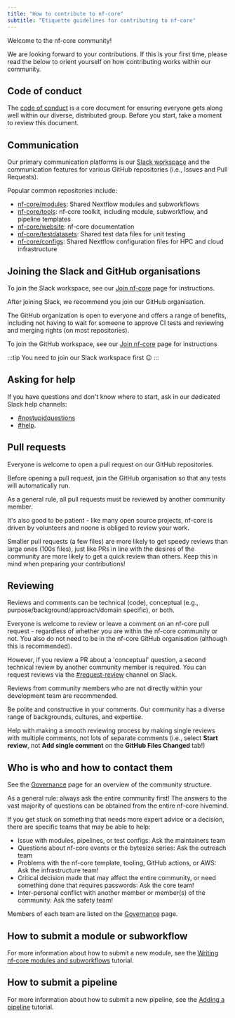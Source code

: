 ```yaml
---
title: "How to contribute to nf-core"
subtitle: "Etiquette guidelines for contributing to nf-core"
---
```


Welcome to the nf-core community!

We are looking forward to your contributions.
If this is your first time, please read the below to orient yourself on how contributing works within our community.

## Code of conduct

The [code of conduct](https://nf-co.re/code_of_conduct) is a core document for ensuring everyone gets along well within our diverse, distributed group. Before you start, take a moment to review this document.

## Communication

Our primary communication platforms is our [Slack workspace](https://nfcore.slack.com/) and the communication features for various GitHub repositories (i.e., Issues and Pull Requests).

Popular common repositories include:

- [nf-core/modules](https://github.com/nf-core/modules): Shared Nextflow modules and subworkflows
- [nf-core/tools](https://github.com/nf-core/tools): nf-core toolkit, including module, subworkflow, and pipeline templates
- [nf-core/website](https://github.com/nf-core/website): nf-core documentation
- [nf-core/testdatasets](https://github.com/nf-core/testdatasets): Shared test data files for unit testing
- [nf-core/configs](https://github.com/nf-core/configs): Shared Nextflow configuration files for HPC and cloud infrastructure

## Joining the Slack and GitHub organisations

To join the Slack workspace, see our [Join nf-core](https://nf-co.re/join) page for instructions.

After joining Slack, we recommend you join our GitHub organisation.

The GitHub organization is open to everyone and offers a range of benefits, including not having to wait for someone to approve CI tests and reviewing and merging rights (on most repositories).

To join the GitHub workspace, see our [Join nf-core](https://nf-co.re/join) page for instructions

:::tip
You need to join our Slack workspace first 😉
:::

## Asking for help

If you have questions and don't know where to start, ask in our dedicated Slack help channels:

- [#nostupidquestions](https://nfcore.slack.com/archives/C043FMKUNLB)
- [#help](https://nfcore.slack.com/archives/CE6SDBX2A).

## Pull requests

Everyone is welcome to open a pull request on our GitHub repositories.

Before opening a pull request, join the GitHub organisation so that any tests will automatically run.

As a general rule, all pull requests must be reviewed by another community member.

It's also good to be patient - like many open source projects, nf-core is driven by volunteers and noone is obliged to review your work.

Smaller pull requests (a few files) are more likely to get speedy reviews than large ones (100s files), just like PRs in line with the desires of the community are more likely to get a quick review than others.
Keep this in mind when preparing your contributions!

## Reviewing

Reviews and comments can be technical (code), conceptual (e.g., purpose/background/approach/domain specific), or both.

Everyone is welcome to review or leave a comment on an nf-core pull request - regardless of whether you are within the nf-core community or not.
You also do not need to be in the nf-core GitHub organisation (although this is recommended).

However, if you review a PR about a 'conceptual' question, a second technical review by another community member is required.
You can request reviews via the [#request-review](https://nfcore.slack.com/archives/CQY2U5QU9) channel on Slack.

Reviews from community members who are not directly within your development team are recommended.

Be polite and constructive in your comments. Our community has a diverse range of backgrounds, cultures, and expertise.

Help with making a smooth reviewing process by making single reviews with multiple comments, not lots of separate comments (i.e., select **Start review**, not **Add single comment** on the **GitHub Files Changed** tab!)

## Who is who and how to contact them

See the [Governance](https://nf-co.re/governance#governance) page for an overview of the community structure.

As a general rule: always ask the entire community first!
The answers to the vast majority of questions can be obtained from the entire nf-core hivemind.

If you get stuck on something that needs more expert advice or a decision, there are specific teams that may be able to help:

- Issue with modules, pipelines, or test configs: Ask the maintainers team
- Questions about nf-core events or the bytesize series: Ask the outreach team
- Problems with the nf-core template, tooling, GitHub actions, or AWS: Ask the infrastructure team!
- Critical decision made that may affect the entire community, or need something done that requires passwords: Ask the core team!
- Inter-personal conflict with another member or member(s) of the community: Ask the safety team!

Members of each team are listed on the [Governance](https://nf-co.re/governance#governance) page.

## How to submit a module or subworkflow

For more information about how to submit a new module, see the [Writing nf-core modules and subworkflows](https://nf-co.re/docs/tutorials/nf-core_components/components) tutorial.

## How to submit a pipeline

For more information about how to submit a new pipeline, see the [Adding a pipeline](https://nf-co.re/docs/tutorials/adding_a_pipeline/overview) tutorial.
